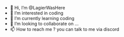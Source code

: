 - 👋 Hi, I’m @LagierWasHere
- 👀 I’m interested in coding
- 🌱 I’m currently learning coding
- 💞️ I’m looking to collaborate on ...
- 📫 How to reach me ? you can talk to me
  via discord
